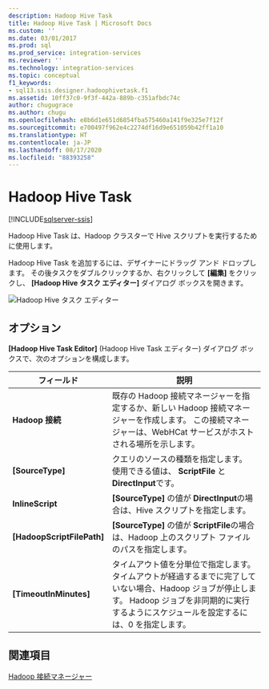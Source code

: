 ```yaml
---
description: Hadoop Hive Task
title: Hadoop Hive Task | Microsoft Docs
ms.custom: ''
ms.date: 03/01/2017
ms.prod: sql
ms.prod_service: integration-services
ms.reviewer: ''
ms.technology: integration-services
ms.topic: conceptual
f1_keywords:
- sql13.ssis.designer.hadoophivetask.f1
ms.assetid: 10ff37c0-9f3f-442a-889b-c351afbdc74c
author: chugugrace
ms.author: chugu
ms.openlocfilehash: e8b6d1e651d6854fba575460a141f9e325e7f12f
ms.sourcegitcommit: e700497f962e4c2274df16d9e651059b42ff1a10
ms.translationtype: HT
ms.contentlocale: ja-JP
ms.lasthandoff: 08/17/2020
ms.locfileid: "88393258"
---
```

# <a name="hadoop-hive-task"></a>Hadoop Hive Task

[!INCLUDE[sqlserver-ssis](../../includes/applies-to-version/sqlserver-ssis.md)]


  Hadoop Hive Task は、Hadoop クラスターで Hive スクリプトを実行するために使用します。  
  
 Hadoop Hive Task を追加するには、デザイナーにドラッグ アンド ドロップします。 その後タスクをダブルクリックするか、右クリックして **[編集]** をクリックし、 **[Hadoop Hive タスク エディター]** ダイアログ ボックスを開きます。  
  
 ![Hadoop Hive タスク エディター](../../integration-services/control-flow/media/hadoop-hive-task.png "[Hadoop Hive Task Editor]")  
  
## <a name="options"></a>オプション  
 **[Hadoop Hive Task Editor]** (Hadoop Hive Task エディター) ダイアログ ボックスで、次のオプションを構成します。  
  
|フィールド|説明|  
|-----------|-----------------|  
|**Hadoop 接続**|既存の Hadoop 接続マネージャーを指定するか、新しい Hadoop 接続マネージャーを作成します。 この接続マネージャーは、WebHCat サービスがホストされる場所を示します。|  
|**[SourceType]**|クエリのソースの種類を指定します。 使用できる値は、 **ScriptFile** と **DirectInput**です。|  
|**InlineScript**|**[SourceType]** の値が **DirectInput**の場合は、Hive スクリプトを指定します。|  
|**[HadoopScriptFilePath]**|**[SourceType]** の値が **ScriptFile**の場合は、Hadoop 上のスクリプト ファイルのパスを指定します。|  
|**[TimeoutInMinutes]**|タイムアウト値を分単位で指定します。 タイムアウトが経過するまでに完了していない場合、Hadoop ジョブが停止します。 Hadoop ジョブを非同期的に実行するようにスケジュールを設定するには、0 を指定します。|  
  
## <a name="see-also"></a>関連項目  
 [Hadoop 接続マネージャー](../../integration-services/connection-manager/hadoop-connection-manager.md)  
  
  
